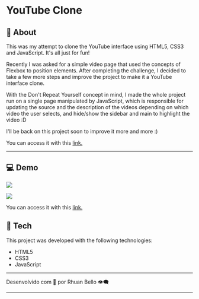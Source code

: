 # YouTube Clone

## 📖 About

This was my attempt to clone the YouTube interface using HTML5, CSS3 and JavaScript. It's all just for fun!

Recently I was asked for a simple video page that used the concepts of Flexbox to position elements. After completing the challenge, I decided to take a few more steps and improve the project to make it a YouTube interface clone.

With the Don't Repeat Yourself concept in mind, I made the whole project run on a single page manipulated by JavaScript, which is responsible for updating the source and the description of the videos depending on which video the user selects, and hide/show the sidebar and main to highlight the video :D

I'll be back on this project soon to improve it more and more :)

You can access it with this [link.](https://youtube-rhuanbello.vercel.app/)

---

## 💻 Demo

![](https://i.imgur.com/mNqTTjm.png)

![](https://i.imgur.com/SKs4udZ.png)

You can access it with this [link.](https://youtube-rhuanbello.vercel.app/)

## **🚀 Tech**

This project was developed with the following technologies:

- HTML5
- CSS3
- JavaScript

---

Desenvolvido com 💛 por Rhuan Bello 👁️‍🗨️

---
